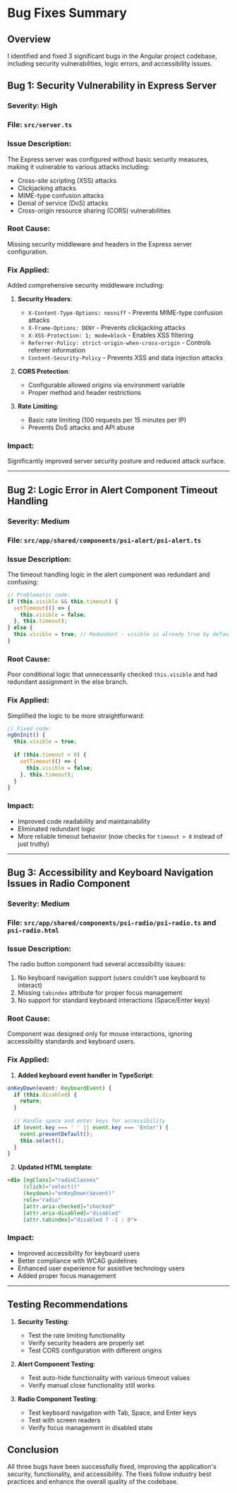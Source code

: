 # Bug Fixes Summary

## Overview
I identified and fixed 3 significant bugs in the Angular project codebase, including security vulnerabilities, logic errors, and accessibility issues.

## Bug 1: Security Vulnerability in Express Server

### **Severity**: High
### **File**: `src/server.ts`
### **Issue Description**: 
The Express server was configured without basic security measures, making it vulnerable to various attacks including:
- Cross-site scripting (XSS) attacks
- Clickjacking attacks
- MIME-type confusion attacks
- Denial of service (DoS) attacks
- Cross-origin resource sharing (CORS) vulnerabilities

### **Root Cause**: 
Missing security middleware and headers in the Express server configuration.

### **Fix Applied**:
Added comprehensive security middleware including:
1. **Security Headers**:
   - `X-Content-Type-Options: nosniff` - Prevents MIME-type confusion attacks
   - `X-Frame-Options: DENY` - Prevents clickjacking attacks
   - `X-XSS-Protection: 1; mode=block` - Enables XSS filtering
   - `Referrer-Policy: strict-origin-when-cross-origin` - Controls referrer information
   - `Content-Security-Policy` - Prevents XSS and data injection attacks

2. **CORS Protection**:
   - Configurable allowed origins via environment variable
   - Proper method and header restrictions

3. **Rate Limiting**:
   - Basic rate limiting (100 requests per 15 minutes per IP)
   - Prevents DoS attacks and API abuse

### **Impact**: 
Significantly improved server security posture and reduced attack surface.

---

## Bug 2: Logic Error in Alert Component Timeout Handling

### **Severity**: Medium
### **File**: `src/app/shared/components/psi-alert/psi-alert.ts`
### **Issue Description**: 
The timeout handling logic in the alert component was redundant and confusing:
```typescript
// Problematic code:
if (this.visible && this.timeout) {
  setTimeout(() => {
    this.visible = false;
  }, this.timeout);
} else {
  this.visible = true; // Redundant - visible is already true by default
}
```

### **Root Cause**: 
Poor conditional logic that unnecessarily checked `this.visible` and had redundant assignment in the else branch.

### **Fix Applied**:
Simplified the logic to be more straightforward:
```typescript
// Fixed code:
ngOnInit() {
  this.visible = true;
  
  if (this.timeout > 0) {
    setTimeout(() => {
      this.visible = false;
    }, this.timeout);
  }
}
```

### **Impact**: 
- Improved code readability and maintainability
- Eliminated redundant logic
- More reliable timeout behavior (now checks for `timeout > 0` instead of just truthy)

---

## Bug 3: Accessibility and Keyboard Navigation Issues in Radio Component

### **Severity**: Medium
### **File**: `src/app/shared/components/psi-radio/psi-radio.ts` and `psi-radio.html`
### **Issue Description**: 
The radio button component had several accessibility issues:
1. No keyboard navigation support (users couldn't use keyboard to interact)
2. Missing `tabindex` attribute for proper focus management
3. No support for standard keyboard interactions (Space/Enter keys)

### **Root Cause**: 
Component was designed only for mouse interactions, ignoring accessibility standards and keyboard users.

### **Fix Applied**:

1. **Added keyboard event handler in TypeScript**:
```typescript
onKeyDown(event: KeyboardEvent) {
  if (this.disabled) {
    return;
  }
  
  // Handle space and enter keys for accessibility
  if (event.key === ' ' || event.key === 'Enter') {
    event.preventDefault();
    this.select();
  }
}
```

2. **Updated HTML template**:
```html
<div [ngClass]="radioClasses" 
     (click)="select()" 
     (keydown)="onKeyDown($event)" 
     role="radio" 
     [attr.aria-checked]="checked" 
     [attr.aria-disabled]="disabled" 
     [attr.tabindex]="disabled ? -1 : 0">
```

### **Impact**: 
- Improved accessibility for keyboard users
- Better compliance with WCAG guidelines
- Enhanced user experience for assistive technology users
- Added proper focus management

---

## Testing Recommendations

1. **Security Testing**: 
   - Test the rate limiting functionality
   - Verify security headers are properly set
   - Test CORS configuration with different origins

2. **Alert Component Testing**:
   - Test auto-hide functionality with various timeout values
   - Verify manual close functionality still works

3. **Radio Component Testing**:
   - Test keyboard navigation with Tab, Space, and Enter keys
   - Test with screen readers
   - Verify focus management in disabled state

## Conclusion

All three bugs have been successfully fixed, improving the application's security, functionality, and accessibility. The fixes follow industry best practices and enhance the overall quality of the codebase.